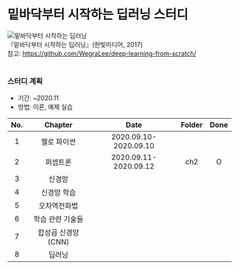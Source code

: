 # 밑바닥부터 시작하는 딥러닝 스터디
 ![밑바닥부터 시작하는 딥러닝](https://www.hanbit.co.kr/data/books/B8475831198_l.jpg)<br>
『밑바닥부터 시작하는 딥러닝』(한빛미디어, 2017)<br>
참고:  <https://github.com/WegraLee/deep-learning-from-scratch/><br><br>

### 스터디 계획<br>
- 기간: ~2020.11<br>
- 방법: 이론, 예제 실습 

|No.|Chapter|Date|Folder|Done|
|:--:|:-------:|:---:|:---:|:---:|
|1|헬로 파이썬|2020.09.10-2020.09.10|||
|2|퍼셉트론|2020.09.11-2020.09.12|ch2|O|
|3|신경망||||
|4|신경망 학습||||
|5|오차역전파법||||
|6|학습 관련 기술들||||
|7|합성곱 신경망(CNN)||||
|8|딥러닝||||
